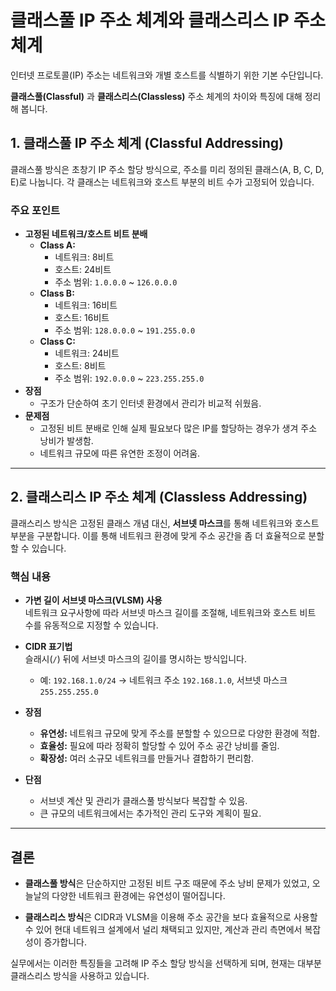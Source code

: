 # 클래스풀 IP 주소 체계와 클래스리스 IP 주소 체계

인터넷 프로토콜(IP) 주소는 네트워크와 개별 호스트를 식별하기 위한 기본 수단입니다.

**클래스풀(Classful)** 과 **클래스리스(Classless)** 주소 체계의 차이와 특징에 대해 정리해 봅니다.


## 1. 클래스풀 IP 주소 체계 (Classful Addressing)

클래스풀 방식은 초창기 IP 주소 할당 방식으로, 주소를 미리 정의된 클래스(A, B, C, D, E)로 나눕니다. 각 클래스는 네트워크와 호스트 부분의 비트 수가 고정되어 있습니다.

### 주요 포인트

- **고정된 네트워크/호스트 비트 분배**
    - **Class A:**
        - 네트워크: 8비트
        - 호스트: 24비트
        - 주소 범위: `1.0.0.0` ~ `126.0.0.0`
    - **Class B:**
        - 네트워크: 16비트
        - 호스트: 16비트
        - 주소 범위: `128.0.0.0` ~ `191.255.0.0`
    - **Class C:**
        - 네트워크: 24비트
        - 호스트: 8비트
        - 주소 범위: `192.0.0.0` ~ `223.255.255.0`
- **장점**
    - 구조가 단순하여 초기 인터넷 환경에서 관리가 비교적 쉬웠음.
- **문제점**
    - 고정된 비트 분배로 인해 실제 필요보다 많은 IP를 할당하는 경우가 생겨 주소 낭비가 발생함.
    - 네트워크 규모에 따른 유연한 조정이 어려움.

---

## 2. 클래스리스 IP 주소 체계 (Classless Addressing)

클래스리스 방식은 고정된 클래스 개념 대신, **서브넷 마스크**를 통해 네트워크와 호스트 부분을 구분합니다. 이를 통해 네트워크 환경에 맞게 주소 공간을 좀 더 효율적으로 분할할 수 있습니다.

### 핵심 내용

- **가변 길이 서브넷 마스크(VLSM) 사용**  
  네트워크 요구사항에 따라 서브넷 마스크 길이를 조절해, 네트워크와 호스트 비트 수를 유동적으로 지정할 수 있습니다.

- **CIDR 표기법**  
  슬래시(`/`) 뒤에 서브넷 마스크의 길이를 명시하는 방식입니다.
    - 예: `192.168.1.0/24` → 네트워크 주소 `192.168.1.0`, 서브넷 마스크 `255.255.255.0`

- **장점**
    - **유연성:** 네트워크 규모에 맞게 주소를 분할할 수 있으므로 다양한 환경에 적합.
    - **효율성:** 필요에 따라 정확히 할당할 수 있어 주소 공간 낭비를 줄임.
    - **확장성:** 여러 소규모 네트워크를 만들거나 결합하기 편리함.

- **단점**
    - 서브넷 계산 및 관리가 클래스풀 방식보다 복잡할 수 있음.
    - 큰 규모의 네트워크에서는 추가적인 관리 도구와 계획이 필요.

---

## 결론

- **클래스풀 방식**은 단순하지만 고정된 비트 구조 때문에 주소 낭비 문제가 있었고, 오늘날의 다양한 네트워크 환경에는 유연성이 떨어집니다.


- **클래스리스 방식**은 CIDR과 VLSM을 이용해 주소 공간을 보다 효율적으로 사용할 수 있어 현대 네트워크 설계에서 널리 채택되고 있지만, 계산과 관리 측면에서 복잡성이 증가합니다.

실무에서는 이러한 특징들을 고려해 IP 주소 할당 방식을 선택하게 되며, 현재는 대부분 클래스리스 방식을 사용하고 있습니다.
